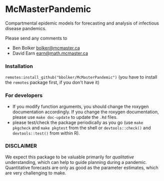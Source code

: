 # McMasterPandemic

Compartmental epidemic models for forecasting and analysis of infectious disease pandemics.

Please send any comments to
- Ben Bolker <bolker@mcmaster.ca>
- David Earn <earn@math.mcmaster.ca>

### Installation

`remotes:install_github("bbolker/McMasterPandemic")` (you have to install the `remotes` package first, if you don't have it)

### For developers

* If you modify function arguments, you should change the roxygen documentation accordingly. If you change the roxygen documentation, please use `make doc-update` to update the `.Rd` files.
* please test/check the package periodically as you go (use `make pkgcheck` and `make pkgtest` from the shell or `devtools::check()` and `devtools::test()` from within R).

### DISCLAIMER

We expect this package to be valuable primarily for _qualitative_
understanding, which can help to guide planning during a pandemic.
Quantitative forecasts are only as good as the parameter estimates,
which are very challenging to make.


